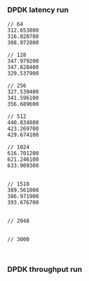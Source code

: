 ### DPDK latency run
```
// 64
312.653800
316.828700
308.972800

// 128
347.979200
347.828400
329.537900

// 256
327.539400
341.596100
356.689600

// 512
440.834800
423.269700
429.674100

// 1024
616.701200
621.246100
633.909300


// 1518
389.561000
386.971900
393.676700


// 2048


// 3000



```


### DPDK throughput run
